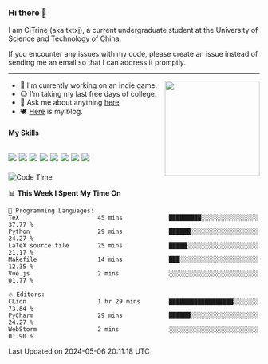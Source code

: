### Hi there 👋

I am CiTrine (aka txtxj), a current undergraduate student at the University of Science and Technology of China.

If you encounter any issues with my code, please create an issue instead of sending me an email so that I can address it promptly.

---

<img align="right" height="190" src="http://github-profile-summary-cards.vercel.app/api/cards/stats?username=txtxj&theme=vue">

- 🌱 I'm currently working on an indie game.
- 😉 I'm taking my last free days of college.
- 💬 Ask me about anything [here](https://github.com/txtxj/txtxj/issues).
- 🕊️ [Here](https://txtxj.top) is my blog.

#### My Skills

![](https://img.shields.io/badge/Unity-000000?logo=unity&logoColor=fff)
![](https://img.shields.io/badge/C%23-239120?logo=csharp&logoColor=fff)
![](https://img.shields.io/badge/Python-3e74a2?logo=python&logoColor=fff)
![](https://img.shields.io/badge/C++-65318e?logo=cplusplus&logoColor=fff)
![](https://img.shields.io/badge/C-5654a2?logo=c&logoColor=fff)
![](https://img.shields.io/badge/Vue-4FC08D?logo=vuedotjs&logoColor=fff)
![](https://img.shields.io/badge/Blender-f5792a?logo=blender&logoColor=fff)
![](https://img.shields.io/badge/MS%20SQL-cc2927?logo=microsoftsqlserver&logoColor=fff)
---

<!--START_SECTION:waka-->
![Code Time](http://img.shields.io/badge/Code%20Time-1%2C791%20hrs%2018%20mins-blue)

📊 **This Week I Spent My Time On** 

```text
💬 Programming Languages: 
TeX                      45 mins             █████████░░░░░░░░░░░░░░░░   37.77 % 
Python                   29 mins             ██████░░░░░░░░░░░░░░░░░░░   24.27 % 
LaTeX source file        25 mins             █████░░░░░░░░░░░░░░░░░░░░   21.17 % 
Makefile                 14 mins             ███░░░░░░░░░░░░░░░░░░░░░░   12.35 % 
Vue.js                   2 mins              ░░░░░░░░░░░░░░░░░░░░░░░░░   01.77 % 

🔥 Editors: 
CLion                    1 hr 29 mins        ██████████████████░░░░░░░   73.84 % 
PyCharm                  29 mins             ██████░░░░░░░░░░░░░░░░░░░   24.27 % 
WebStorm                 2 mins              ░░░░░░░░░░░░░░░░░░░░░░░░░   01.90 % 
```


 Last Updated on 2024-05-06 20:11:18 UTC
<!--END_SECTION:waka-->
